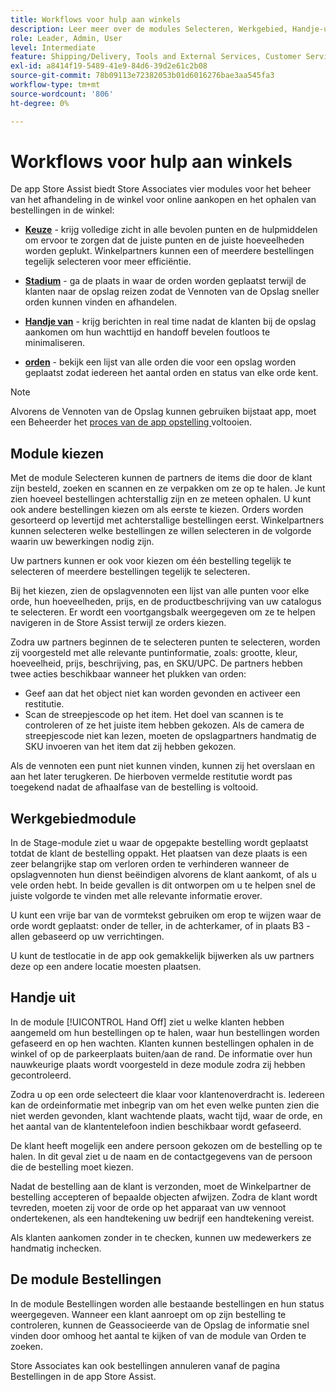 ```yaml
---
title: Workflows voor hulp aan winkels
description: Leer meer over de modules Selecteren, Werkgebied, Handje-uit en Bestellingen die beschikbaar zijn in de Store Assist App. Deze modules laten de werkschema van de de opslagvervulling van begin tot eind voor BOPIS orden toe. De Vennoten van de opslag gebruiken deze modules om de bestellingen van de winkelbestelwagen aan klanten te beheren en te leveren.
role: Leader, Admin, User
level: Intermediate
feature: Shipping/Delivery, Tools and External Services, Customer Service
exl-id: a8414f19-5489-41e9-84d6-39d2e61c2b08
source-git-commit: 78b09113e72382053b01d6016276bae3aa545fa3
workflow-type: tm+mt
source-wordcount: '806'
ht-degree: 0%

---
```


# Workflows voor hulp aan winkels

De app Store Assist biedt Store Associates vier modules voor het beheer van het afhandeling in de winkel voor online aankopen en het ophalen van bestellingen in de winkel:

- **[Keuze](#pick-module)** - krijg volledige zicht in alle bevolen punten en de hulpmiddelen om ervoor te zorgen dat de juiste punten en de juiste hoeveelheden worden geplukt. Winkelpartners kunnen een of meerdere bestellingen tegelijk selecteren voor meer efficiëntie.

- **[Stadium](#stage-module)** - ga de plaats in waar de orden worden geplaatst terwijl de klanten naar de opslag reizen zodat de Vennoten van de Opslag sneller orden kunnen vinden en afhandelen.

- **[Handje van](#hand-off-module)** - krijg berichten in real time nadat de klanten bij de opslag aankomen om hun wachttijd en handoff bevelen foutloos te minimaliseren.

- **[orden](#orders-module)** - bekijk een lijst van alle orden die voor een opslag worden geplaatst zodat iedereen het aantal orden en status van elke orde kent.

>[!NOTE]
>
>Alvorens de Vennoten van de Opslag kunnen gebruiken bijstaat app, moet een Beheerder het [ proces van de app opstelling ](app-setup.md) voltooien.

## Module kiezen

Met de module Selecteren kunnen de partners de items die door de klant zijn besteld, zoeken en scannen en ze verpakken om ze op te halen. Je kunt zien hoeveel bestellingen achterstallig zijn en ze meteen ophalen. U kunt ook andere bestellingen kiezen om als eerste te kiezen. Orders worden gesorteerd op levertijd met achterstallige bestellingen eerst. Winkelpartners kunnen selecteren welke bestellingen ze willen selecteren in de volgorde waarin uw bewerkingen nodig zijn.

Uw partners kunnen er ook voor kiezen om één bestelling tegelijk te selecteren of meerdere bestellingen tegelijk te selecteren.

Bij het kiezen, zien de opslagvennoten een lijst van alle punten voor elke orde, hun hoeveelheden, prijs, en de productbeschrijving van uw catalogus te selecteren. Er wordt een voortgangsbalk weergegeven om ze te helpen navigeren in de Store Assist terwijl ze orders kiezen.

Zodra uw partners beginnen de te selecteren punten te selecteren, worden zij voorgesteld met alle relevante puntinformatie, zoals: grootte, kleur, hoeveelheid, prijs, beschrijving, pas, en SKU/UPC. De partners hebben twee acties beschikbaar wanneer het plukken van orden:

- Geef aan dat het object niet kan worden gevonden en activeer een restitutie.
- Scan de streepjescode op het item. Het doel van scannen is te controleren of ze het juiste item hebben gekozen. Als de camera de streepjescode niet kan lezen, moeten de opslagpartners handmatig de SKU invoeren van het item dat zij hebben gekozen.

Als de vennoten een punt niet kunnen vinden, kunnen zij het overslaan en aan het later terugkeren.  De hierboven vermelde restitutie wordt pas toegekend nadat de afhaalfase van de bestelling is voltooid.

## Werkgebiedmodule

In de Stage-module ziet u waar de opgepakte bestelling wordt geplaatst totdat de klant de bestelling oppakt. Het plaatsen van deze plaats is een zeer belangrijke stap om verloren orden te verhinderen wanneer de opslagvennoten hun dienst beëindigen alvorens de klant aankomt, of als u vele orden hebt. In beide gevallen is dit ontworpen om u te helpen snel de juiste volgorde te vinden met alle relevante informatie erover.

U kunt een vrije bar van de vormtekst gebruiken om erop te wijzen waar de orde wordt geplaatst: onder de teller, in de achterkamer, of in plaats B3 - allen gebaseerd op uw verrichtingen.

U kunt de testlocatie in de app ook gemakkelijk bijwerken als uw partners deze op een andere locatie moesten plaatsen.

## Handje uit

In de module [!UICONTROL Hand Off] ziet u welke klanten hebben aangemeld om hun bestellingen op te halen, waar hun bestellingen worden gefaseerd en op hen wachten. Klanten kunnen bestellingen ophalen in de winkel of op de parkeerplaats buiten/aan de rand. De informatie over hun nauwkeurige plaats wordt voorgesteld in deze module zodra zij hebben gecontroleerd.

Zodra u op een orde selecteert die klaar voor klantenoverdracht is. Iedereen kan de ordeinformatie met inbegrip van om het even welke punten zien die niet werden gevonden, klant wachtende plaats, wacht tijd, waar de orde, en het aantal van de klantentelefoon indien beschikbaar wordt gefaseerd.

De klant heeft mogelijk een andere persoon gekozen om de bestelling op te halen. In dit geval ziet u de naam en de contactgegevens van de persoon die de bestelling moet kiezen.

Nadat de bestelling aan de klant is verzonden, moet de Winkelpartner de bestelling accepteren of bepaalde objecten afwijzen. Zodra de klant wordt tevreden, moeten zij voor de orde op het apparaat van uw vennoot ondertekenen, als een handtekening uw bedrijf een handtekening vereist.

Als klanten aankomen zonder in te checken, kunnen uw medewerkers ze handmatig inchecken.

## De module Bestellingen

In de module Bestellingen worden alle bestaande bestellingen en hun status weergegeven. Wanneer een klant aanroept om op zijn bestelling te controleren, kunnen de Geassocieerde van de Opslag de informatie snel vinden door omhoog het aantal te kijken of van de module van Orden te zoeken.

Store Associates kan ook bestellingen annuleren vanaf de pagina Bestellingen in de app Store Assist.
